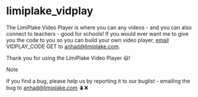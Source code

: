 # limiplake_vidplay
The LimiPlake Video Player is where you can any videos - and you can also connect to teachers - good for schools! If you would ever want me to give you the code to you so you can build your own video player, [email](mailto:anhad@limiplake.com?subject=CDVDP&body=VIDPLAY_CODE_GET) VIDPLAY_CODE GET to anhad@limiplake.com.

Thank you for using the LimiPlake Video Player 😃!
> [!NOTE]
> If you find a bug, please help us by reporting it to our buglist - emailing the bug to anhad@limiplake.com 🪲❌
